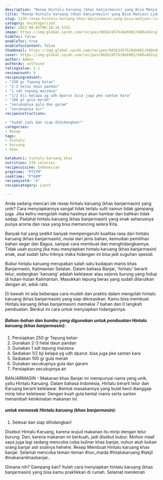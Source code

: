 ```yaml
---
description: "Resep Hintalu karuang (khas banjarmasin) yang Bisa Manjain Lidah"
title: "Resep Hintalu karuang (khas banjarmasin) yang Bisa Manjain Lidah"
slug: 1236-resep-hintalu-karuang-khas-banjarmasin-yang-bisa-manjain-lidah
category: Uncategorized
date: 2022-08-02T00:10:16.533Z
image: https://img-global.cpcdn.com/recipes/665b2457b18eb982/680x482cq70/hintalu-karuang-khas-banjarmasin-foto-resep-utama.jpg
hideToc: false
enableToc: true
enableTocContent: false
thumbnail: https://img-global.cpcdn.com/recipes/665b2457b18eb982/680x482cq70/hintalu-karuang-khas-banjarmasin-foto-resep-utama.jpg
cover: https://img-global.cpcdn.com/recipes/665b2457b18eb982/680x482cq70/hintalu-karuang-khas-banjarmasin-foto-resep-utama.jpg
author: Admin
authorAv: notfound
ratingvalue: 3.1
reviewcount: 9
recipeingredient:
- "250 gr Tepung ketan"
- "2-3 helai daun pandan"
- "1 sdt tepung maizena"
- "1/2 bji kelapa yg udh dparut bisa juga pke santan kara"
- "100 gr gula merah"
- "secukupnya gula dan garam"
- "secukupnya air"
recipeinstructions:

- "Sudah jadi dan siap dihidangkan!"
categories:
- Resep
tags:
- hintalu
- karuang
- khas

katakunci: hintalu karuang khas 
nutrition: 278 calories
recipecuisine: Indonesian
preptime: "PT27M"
cooktime: "PT48M"
recipeyield: "4"
recipecategory: Lunch

---
```





Anda sedang mencari ide resep hintalu karuang (khas banjarmasin) yang unik? Cara menyiapkannya sangat tidak terlalu sulit namun tidak gampang juga. Jika keliru mengolah maka hasilnya akan hambar dan bahkan tidak sedap. Padahal hintalu karuang (khas banjarmasin) yang enak seharusnya punya aroma dan rasa yang bisa memancing selera Kita.





Banyak hal yang sedikit banyak mempengaruhi kualitas rasa dari hintalu karuang (khas banjarmasin), mulai dari jenis bahan, kemudian pemilihan bahan segar dan Bagus, sampai cara membuat dan menghidangkannya. Tidak usah pusing jika mau menyiapkan hintalu karuang (khas banjarmasin) enak,      asal sudah tahu triknya maka hidangan ini bisa jadi suguhan spesial.














Bubur hintalu karuang merupakan salah satu kudapan manis khas Banjarmasin, Kalimantan Selatan. Dalam bahasa Banjar, &#39;hintalu&#39; berarti telur, sedangkan &#39;karuang&#39; adalah kelelawar atau sejenis burung yang hidup di hutan-hutan Kalimantan. Masukkan tepung beras yang sudah dilarutkan dengan air, aduk rata.






Di bawah ini ada beberapa cara mudah dan praktis dalam mengolah hintalu karuang (khas banjarmasin) yang siap dikreasikan. Kamu bisa membuat Hintalu karuang (khas banjarmasin) memakai 7 bahan dan 0 langkah pembuatan. Berikut ini cara untuk menyiapkan hidangannya.

<!--inarticleads1-->

##### Bahan-bahan dan bumbu yang digunakan untuk pembuatan Hintalu karuang (khas banjarmasin):

1. Persiapkan 250 gr Tepung ketan
1. Gunakan 2-3 helai daun pandan
1. Gunakan 1 sdt tepung maizena
1. Sediakan 1/2 bji kelapa yg udh dparut. bisa juga pke santan kara
1. Sediakan 100 gr gula merah
1. Gunakan secukupnya gula dan garam
1. Persiapkan secukupnya air


BANJARMASIN - Makanan khas Banjar ini mempunyai nama yang unik, yaitu Hintalu Karuang. Dalam bahasa Indonesia, Hintalu berarti telur dan Karuang berarti kelelawar. Bentuk masakannya yang bulat kecil dianggap mirip telur kelelawar. Dengan kuah gula kental manis serta santan menambah kenikmatan makanan ini. 

<!--inarticleads2-->

#####  untuk memasak Hintalu karuang (khas banjarmasin):


1. Selesai dan siap dihidangkan!

Disebut Hintalu Karuang, karena wujud makanan itu mirip dengan telur burung. Dan, karena makanan ini berkuah, jadi disebut bubur. Mohon maaf saya juga lagi sedang mencoba coba kuliner khas banjar, nuhun atuh bukan orang banjar asli soalnya hehehe. Resep Membuat Hintalu karuang khas banjar. Selamat mencoba teman-teman #nor_maida #Intalukaruang #takjil #makanankhasbanjar.. 

Gimana nih? Gampang kan? Itulah cara menyiapkan hintalu karuang (khas banjarmasin) yang bisa kamu praktikkan di rumah. Selamat menikmati

